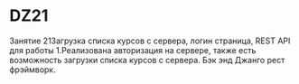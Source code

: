 # DZ21
Занятие 21Загрузка списка курсов с сервера, логин страница, REST API для работы
1.Реализована авторизация на сервере, также есть возможность загрузки списка курсов с сервера. Бэк энд
Джанго рест фрэймворк. 
